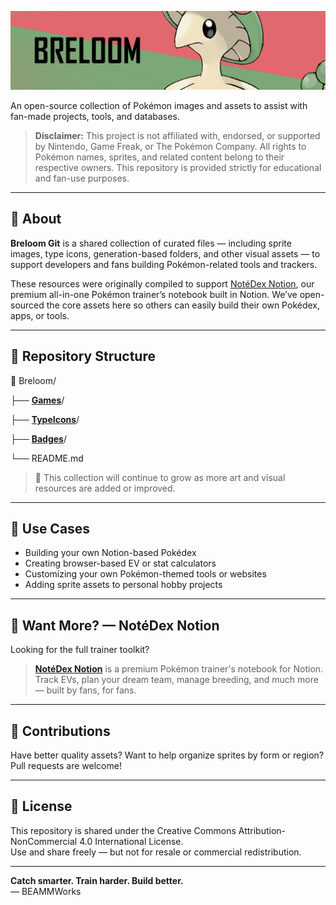 <!-- Banner -->
<p align="center">
  <img src="https://github.com/BEAMMWorks/Breloom/blob/main/Breloom/Breloom_Banner.png" alt="Breloom Banner" style="max-width: 100%;">
</p>

An open-source collection of Pokémon images and assets to assist with fan-made projects, tools, and databases.

> **Disclaimer:** This project is not affiliated with, endorsed, or supported by Nintendo, Game Freak, or The Pokémon Company. All rights to Pokémon names, sprites, and related content belong to their respective owners. This repository is provided strictly for educational and fan-use purposes.

---

## 🎒 About

**Breloom Git** is a shared collection of curated files — including sprite images, type icons, generation-based folders, and other visual assets — to support developers and fans building Pokémon-related tools and trackers.

These resources were originally compiled to support [NotéDex Notion](#want-more-notédex-notion), our premium all-in-one Pokémon trainer’s notebook built in Notion. We’ve open-sourced the core assets here so others can easily build their own Pokédex, apps, or tools.

---

## 📁 Repository Structure

📁 Breloom/

├── **[Games](https://github.com/BEAMMWorks/Breloom/tree/main/Games)**/

├── **[TypeIcons](https://github.com/BEAMMWorks/Breloom/tree/main/Types)**/

├── **[Badges](https://github.com/BEAMMWorks/Breloom/tree/main/Badges)**/

└── README.md


> 🔁 This collection will continue to grow as more art and visual resources are added or improved.

---

## 🤖 Use Cases

- Building your own Notion-based Pokédex
- Creating browser-based EV or stat calculators
- Customizing your own Pokémon-themed tools or websites
- Adding sprite assets to personal hobby projects

---

## 🔗 Want More? — NotéDex Notion

Looking for the full trainer toolkit?

> **[NotéDex Notion](https://yourlinkhere)** is a premium Pokémon trainer's notebook for Notion.  
> Track EVs, plan your dream team, manage breeding, and much more — built by fans, for fans.

---

## 🧠 Contributions

Have better quality assets? Want to help organize sprites by form or region?  
Pull requests are welcome!

---

## 📜 License

This repository is shared under the Creative Commons Attribution-NonCommercial 4.0 International License.  
Use and share freely — but not for resale or commercial redistribution.

---

**Catch smarter. Train harder. Build better.**  
— BEAMMWorks
